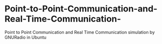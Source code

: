 # Point-to-Point-Communication-and-Real-Time-Communication-
Point to Point Communication and Real Time Communication simulation by GNURadio in Ubuntu
